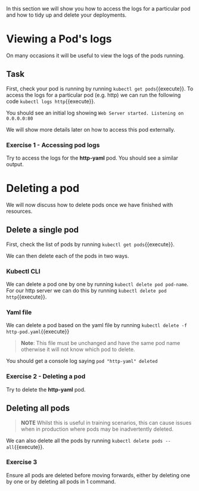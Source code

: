 In this section we will show you how to access the logs for a particular pod and how to tidy up and delete your deployments.

# Viewing a Pod's logs

On many occasions it will be useful to view the logs of the pods running.

## Task

First, check your pod is running by running `kubectl get pods`{{execute}}. To access the logs for a particular pod (e.g. http) we can run the following code `kubectl logs http`{{execute}}.

You should see an initial log showing `Web Server started. Listening on 0.0.0.0:80`

We will show more details later on how to access this pod externally.

### Exercise 1 - Accessing pod logs

Try to access the logs for the **http-yaml** pod. You should see a similar output.

# Deleting a pod

We will now discuss how to delete pods once we have finished with resources.

## Delete a single pod

First, check the list of pods by running `kubectl get pods`{{execute}}.

We can then delete each of the pods in two ways.

### Kubectl CLI

We can delete a pod one by one by running `kubectl delete pod pod-name`. For our http server we can do this by running `kubectl delete pod http`{{execute}}.

### Yaml file

We can delete a pod based on the yaml file by running `kubectl delete -f http-pod.yaml`{{execute}}

> **Note**: This file must be unchanged and have the same pod name otherwise it will not know which pod to delete.

You should get a console log saying `pod "http-yaml" deleted`

### Exercise 2 - Deleting a pod

Try to delete the **http-yaml** pod.

## Deleting all pods

> **NOTE** Whilst this is useful in training scenarios, this can cause issues when in production where pods may be inadvertently deleted.

We can also delete all the pods by running `kubectl delete pods --all`{{execute}}.

### Exercise 3

Ensure all pods are deleted before moving forwards, either by deleting one by one or by deleting all pods in 1 command.
